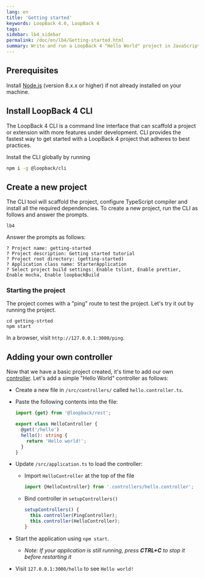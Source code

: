 ```yaml
---
lang: en
title: 'Getting started'
keywords: LoopBack 4.0, LoopBack 4
tags:
sidebar: lb4_sidebar
permalink: /doc/en/lb4/Getting-started.html
summary: Write and run a LoopBack 4 "Hello World" project in JavaScript and TypeScript.
---
```

## Prerequisites

Install [Node.js](https://nodejs.org/en/download/) (version 8.x.x or higher) if
not already installed on your machine.

## Install LoopBack 4 CLI

The LoopBack 4 CLI is a command line interface that can scaffold a project or
extension with more features under development. CLI provides the fastest way to
get started with a LoopBack 4 project that adheres to best practices.

Install the CLI globally by running
```sh
npm i -g @loopback/cli
```

## Create a new project

The CLI tool will scaffold the project, configure TypeScript compiler and
install all the required dependencies. To create a new project, run the CLI as
follows and answer the prompts.
```
lb4
```

Answer the prompts as follows:
```
? Project name: getting-started
? Project description: Getting started tutorial
? Project root directory: (getting-started)
? Application class name: StarterApplication
? Select project build settings: Enable tslint, Enable prettier, Enable mocha, Enable loopbackBuild
```

### Starting the project

The project comes with a "ping" route to test the project. Let's try it out by running the project.
```
cd getting-strted
npm start
```

In a browser, visit `http://127.0.0.1:3000/ping`.

## Adding your own controller

Now that we have a basic project created, it's time to add our own [controller](Controllers.html).
Let's add a simple "Hello World" controller as follows:

* Create a new file in `/src/controllers/` called `hello.controller.ts`.

* Paste the following contents into the file:
  ```ts
  import {get} from '@loopback/rest';

  export class HelloController {
    @get('/hello')
    hello(): string {
      return 'Hello world!';
    }
  }
  ```

* Update `/src/application.ts` to load the controller:
    * Import `HelloController` at the top of the file
      ```ts
      import {HelloController} from '.controllers/hello.controller';
      ```

    * Bind controller in `setupControllers()`
      ```ts
      setupControllers() {
        this.controller(PingController);
        this.controller(HelloController);
      }
      ```

* Start the application using `npm start`.
    * *Note: If your application is still running, press **CTRL+C** to stop it before restarting it*

* Visit `127.0.0.1:3000/hello` to see `Hello world!`
